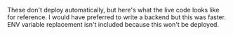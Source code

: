 These don't deploy automatically, but here's what the live code looks like for reference.
I would have preferred to write a backend but this was faster.
ENV variable replacement isn't included because this won't be deployed.
